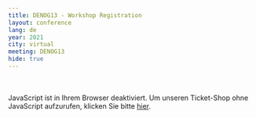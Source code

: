 ```yaml
---
title: DENOG13 - Workshop Registration
layout: conference
lang: de
year: 2021
city: virtual
meeting: DENOG13
hide: true
---
```


<br/>
<br/>
<pretix-widget event="https://pretix.eu/denog/denog13-workshops/"></pretix-widget>
<noscript>
   <div class="pretix-widget">
        <div class="pretix-widget-info-message">
            JavaScript ist in Ihrem Browser deaktiviert. Um unseren Ticket-Shop ohne JavaScript aufzurufen, klicken Sie bitte <a target="_blank" rel="noopener" href="https://pretix.eu/denog/denog13-workshops/">hier</a>.
        </div>
    </div>
</noscript>
